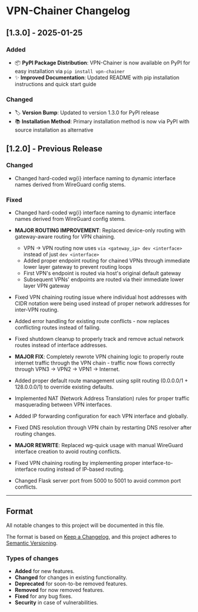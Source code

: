 # VPN-Chainer Changelog

## [1.3.0] - 2025-01-25

### Added
- 📦 **PyPI Package Distribution**: VPN-Chainer is now available on PyPI for easy installation via `pip install vpn-chainer`
- ✨ **Improved Documentation**: Updated README with pip installation instructions and quick start guide

### Changed
- 🏷️ **Version Bump**: Updated to version 1.3.0 for PyPI release
- 📚 **Installation Method**: Primary installation method is now via PyPI with source installation as alternative

## [1.2.0] - Previous Release


### Changed
- Changed hard-coded wg{i} interface naming to dynamic interface names derived from WireGuard config stems.

### Fixed

- Changed hard-coded wg{i} interface naming to dynamic interface names derived from WireGuard config stems.

- **MAJOR ROUTING IMPROVEMENT**: Replaced device-only routing with gateway-aware routing for VPN chaining.
  - VPN → VPN routing now uses `via <gateway_ip> dev <interface>` instead of just `dev <interface>`
  - Added proper endpoint routing for chained VPNs through immediate lower layer gateway to prevent routing loops
  - First VPN's endpoint is routed via host's original default gateway
  - Subsequent VPNs' endpoints are routed via their immediate lower layer VPN gateway
  
- Fixed VPN chaining routing issue where individual host addresses with CIDR notation were being used instead of proper network addresses for inter-VPN routing.
- Added error handling for existing route conflicts - now replaces conflicting routes instead of failing.
- Fixed shutdown cleanup to properly track and remove actual network routes instead of interface addresses.
- **MAJOR FIX**: Completely rewrote VPN chaining logic to properly route internet traffic through the VPN chain - traffic now flows correctly through VPN3 -> VPN2 -> VPN1 -> Internet.
- Added proper default route management using split routing (0.0.0.0/1 + 128.0.0.0/1) to override existing defaults.
- Implemented NAT (Network Address Translation) rules for proper traffic masquerading between VPN interfaces.
- Added IP forwarding configuration for each VPN interface and globally.
- Fixed DNS resolution through VPN chain by restarting DNS resolver after routing changes.
- **MAJOR REWRITE**: Replaced wg-quick usage with manual WireGuard interface creation to avoid routing conflicts.
- Fixed VPN chaining routing by implementing proper interface-to-interface routing instead of IP-based routing.
- Changed Flask server port from 5000 to 5001 to avoid common port conflicts.

---

## Format
All notable changes to this project will be documented in this file.

The format is based on [Keep a Changelog](https://keepachangelog.com/en/1.0.0/),
and this project adheres to [Semantic Versioning](https://semver.org/spec/v2.0.0.html).

### Types of changes
- **Added** for new features.
- **Changed** for changes in existing functionality.
- **Deprecated** for soon-to-be removed features.
- **Removed** for now removed features.
- **Fixed** for any bug fixes.
- **Security** in case of vulnerabilities.
